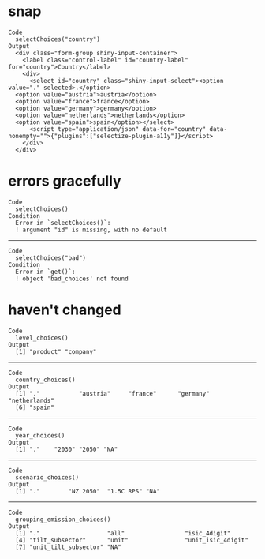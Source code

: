 # snap

    Code
      selectChoices("country")
    Output
      <div class="form-group shiny-input-container">
        <label class="control-label" id="country-label" for="country">Country</label>
        <div>
          <select id="country" class="shiny-input-select"><option value="." selected>.</option>
      <option value="austria">austria</option>
      <option value="france">france</option>
      <option value="germany">germany</option>
      <option value="netherlands">netherlands</option>
      <option value="spain">spain</option></select>
          <script type="application/json" data-for="country" data-nonempty="">{"plugins":["selectize-plugin-a11y"]}</script>
        </div>
      </div>

# errors gracefully

    Code
      selectChoices()
    Condition
      Error in `selectChoices()`:
      ! argument "id" is missing, with no default

---

    Code
      selectChoices("bad")
    Condition
      Error in `get()`:
      ! object 'bad_choices' not found

# haven't changed

    Code
      level_choices()
    Output
      [1] "product" "company"

---

    Code
      country_choices()
    Output
      [1] "."           "austria"     "france"      "germany"     "netherlands"
      [6] "spain"      

---

    Code
      year_choices()
    Output
      [1] "."    "2030" "2050" "NA"  

---

    Code
      scenario_choices()
    Output
      [1] "."        "NZ 2050"  "1.5C RPS" "NA"      

---

    Code
      grouping_emission_choices()
    Output
      [1] "."                   "all"                 "isic_4digit"        
      [4] "tilt_subsector"      "unit"                "unit_isic_4digit"   
      [7] "unit_tilt_subsector" "NA"                 

